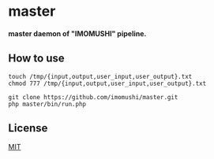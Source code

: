 # master

#### master daemon of "IMOMUSHI" pipeline.

## How to use

    touch /tmp/{input,output,user_input,user_output}.txt
    chmod 777 /tmp/{input,output,user_input,user_output}.txt

    git clone https://github.com/imomushi/master.git
    php master/bin/run.php

## License

[MIT](http://b4b4r07.mit-license.org)    
